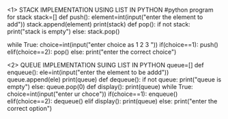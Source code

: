 <1> STACK IMPLEMENTATION USING LIST IN PYTHON
    #python program for stack
stack=[]
def push():
    element=int(input("enter the element to add"))
    stack.append(element)
    print(stack)
def pop():
    if not stack:
        print("stack is empty")
    else:
        stack.pop()

while True:
    choice=int(input("enter choice as 1 2 3 "))
    if(choice==1):
        push()
    elif(choice==2):
        pop()
    else:
        print("enter the correct choice")

   <2> QUEUE IMPLEMENTATION SUING LIST IN PYTHON
        queue=[]
def enqueue():
    ele=int(input("enter the element to be addd"))
    queue.append(ele)
    print(queue)
def dequeue():
    if not queue:
        print("queue is empty")
    else:
        queue.pop(0)
def display():
    print(queue)
while True:
    choice=int(input("enter ur choce"))
    if(choice==1):
        enqueue()
    elif(choice==2):
        dequeue()
    elif display():
        print(queue)
    else:
        print("enter the correct option")
